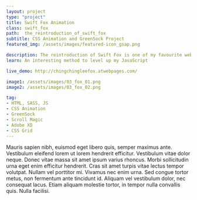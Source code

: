 ```yaml
---
layout: project
type: "project"
title: Swift Fox Animation
class: swift_fox
path:  the_reintroduction_of_swift_fox
subtitle: CSS Animation and GreenSock Project
featured_img: /assets/images/featured-icon_gsap.png

description: The reintroduction of Swift Fox is one of my favourite web project. This website is full of CSS and JS animation, CSS and JS animation interact with audiences which makes the website to be more entertaining.
learn: An interesting method to level up my JavaScript

live_demo: http://chingchingleefox.atwebpages.com/

image1: /assets/images/03_fox_01.png
image2: /assets/images/03_fox_02.png

tag: 
- HTML, SASS, JS
- CSS Animation
- GreenSock
- Scroll Magic
- Adobe XD
- CSS Grid
---
```

Mauris sapien nibh, euismod eget libero quis, semper maximus ante. Vestibulum eleifend lorem ut lorem hendrerit efficitur. Vestibulum vitae dolor neque. Donec vitae massa sit amet ipsum varius rhoncus. Morbi sollicitudin urna eget enim efficitur hendrerit. Cras sit amet turpis vitae lectus tempor volutpat. Nullam vel porttitor mi. Vivamus nec enim urna. Sed congue tortor metus, non fermentum ante tincidunt id. Aliquam vel vestibulum dolor, nec consequat lacus. Etiam aliquam molestie tortor, in tempor nulla convallis quis. Nulla facilisi. 